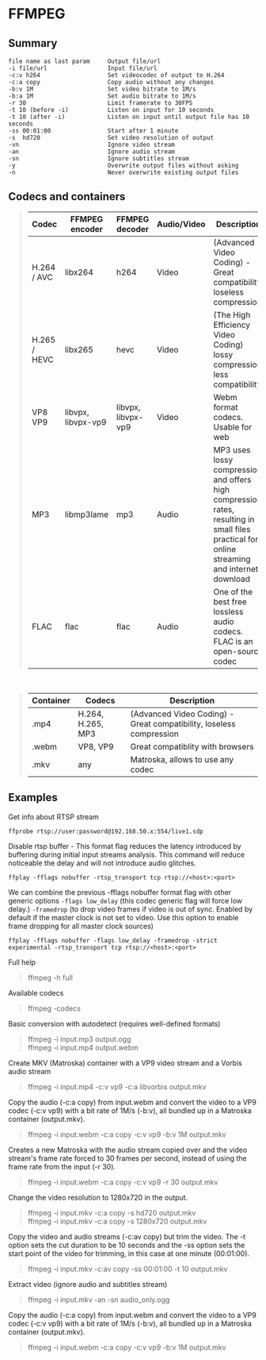 # FFMPEG

## Summary
```
file name as last param     Output file/url
-i file/url                 Input file/url
-c:v h264                   Set videocodec of output to H.264
-c:a copy                   Copy audio without any changes
-b:v 1M                     Set video bitrate to 1M/s
-b:a 1M                     Set audio bitrate to 1M/s
-r 30                       Limit framerate to 30FPS
-t 10 (before -i)           Listen on input for 10 seconds
-t 10 (after -i)            Listen on input until output file has 10 seconds
-ss 00:01:00                Start after 1 minute
-s  hd720                   Set video resolution of output      
-vn                         Ignore video stream
-an                         Ignore audio stream
-sn                         Ignore subtitles stream
-y                          Overwrite output files without asking
-n                          Never overwrite existing output files
```

## Codecs and containers

>|Codec|FFMPEG encoder|FFMPEG decoder|Audio/Video|Description|
>|-|-|-|-|-|
>|H.264 / AVC|libx264|h264|Video|(Advanced Video Coding) - Great compatibility, loseless compression|
>|H.265 / HEVC|libx265|hevc|Video|(The High Efficiency Video Coding) lossy compression, less compatibility|
>|VP8 VP9| libvpx, libvpx-vp9 | libvpx, libvpx-vp9 |Video|Webm format codecs. Usable for web|
>|MP3| libmp3lame | mp3 | Audio |MP3 uses lossy compression and offers high compression rates, resulting in small files practical for online streaming and internet download|
>|FLAC| flac |flac|Audio|One of the best free lossless audio codecs. FLAC is an open-source codec|

<br/>

>|Container|Codecs|Description|
>|-|-|-|
>|.mp4|H.264, H.265, MP3|(Advanced Video Coding) - Great compatibility, loseless compression|
>|.webm|VP8, VP9|Great compatiblity with browsers|
>|.mkv| any | Matroska, allows to use any codec|


## Examples

Get info about RTSP stream
```
ffprobe rtsp://user:password@192.168.50.x:554/live1.sdp
```

Disable rtsp buffer - This format flag reduces the latency introduced by buffering during initial input streams analysis. This command will reduce noticeable the delay and will not introduce audio glitches.
```
ffplay -fflags nobuffer -rtsp_transport tcp rtsp://<host>:<port>
```

We can combine the previous -fflags nobuffer format flag with other generic options `-flags low_delay` (this codec generic flag will force low delay.) `-framedrop` (to drop video frames if video is out of sync. Enabled by default if the master clock is not set to video. Use this option to enable frame dropping for all master clock sources)
```
ffplay -fflags nobuffer -flags low_delay -framedrop -strict experimental -rtsp_transport tcp rtsp://<host>:<port>
```
Full help
>ffmpeg -h full

Available codecs
>ffmpeg -codecs

Basic conversion with autodetect (requires well-defined formats)
>ffmpeg -i input.mp3 output.ogg  
>ffmpeg -i input.mp4 output.webm

Create MKV (Matroska) container with a VP9 video stream and a Vorbis audio stream
>ffmpeg -i input.mp4 -c:v vp9 -c:a libvorbis output.mkv

Copy the audio (-c:a copy) from input.webm and convert the video to a VP9 codec (-c:v vp9) with a bit rate of 1M/s (-b:v), all bundled up in a Matroska container (output.mkv).
>ffmpeg -i input.webm -c:a copy -c:v vp9 -b:v 1M output.mkv

Creates a new Matroska with the audio stream copied over and the video stream's frame rate forced to 30 frames per second, instead of using the frame rate from the input (-r 30).
>ffmpeg -i input.webm -c:a copy -c:v vp9 -r 30 output.mkv

Change the video resolution to 1280x720 in the output.
>ffmpeg -i input.mkv -c:a copy -s hd720 output.mkv  
ffmpeg -i input.mkv -c:a copy -s 1280x720 output.mkv

Copy the video and audio streams (-c:av copy) but trim the video. The -t option sets the cut duration to be 10 seconds and the -ss option sets the start point of the video for trimming, in this case at one minute (00:01:00).
>ffmpeg -i input.mkv -c:av copy -ss 00:01:00 -t 10 output.mkv

Extract video (ignore audio and subtitles stream)
>ffmpeg -i input.mkv -an -sn audio_only.ogg

Copy the audio (-c:a copy) from input.webm and convert the video to a VP9 codec (-c:v vp9) with a bit rate of 1M/s (-b:v), all bundled up in a Matroska container (output.mkv).
>ffmpeg -i input.webm -c:a copy -c:v vp9 -b:v 1M output.mkv
